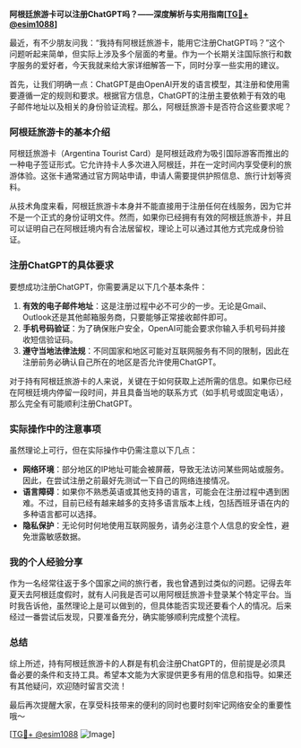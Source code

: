 **阿根廷旅游卡可以注册ChatGPT吗？——深度解析与实用指南[[TG💪+ @esim1088](https://t.me/s/esim1088)]**

最近，有不少朋友问我：“我持有阿根廷旅游卡，能用它注册ChatGPT吗？”这个问题听起来简单，但实际上涉及多个层面的考量。作为一个长期关注国际旅行和数字服务的爱好者，今天我就来给大家详细解答一下，同时分享一些实用的建议。

首先，让我们明确一点：ChatGPT是由OpenAI开发的语言模型，其注册和使用需要遵循一定的规则和要求。根据官方信息，ChatGPT的注册主要依赖于有效的电子邮件地址以及相关的身份验证流程。那么，阿根廷旅游卡是否符合这些要求呢？

### 阿根廷旅游卡的基本介绍

阿根廷旅游卡（Argentina Tourist Card）是阿根廷政府为吸引国际游客而推出的一种电子签证形式。它允许持卡人多次进入阿根廷，并在一定时间内享受便利的旅游体验。这张卡通常通过官方网站申请，申请人需要提供护照信息、旅行计划等资料。

从技术角度来看，阿根廷旅游卡本身并不能直接用于注册任何在线服务，因为它并不是一个正式的身份证明文件。然而，如果你已经拥有有效的阿根廷旅游卡，并且可以证明自己在阿根廷境内有合法居留权，理论上可以通过其他方式完成身份验证。

### 注册ChatGPT的具体要求

要想成功注册ChatGPT，你需要满足以下几个基本条件：

1. **有效的电子邮件地址**：这是注册过程中必不可少的一步。无论是Gmail、Outlook还是其他邮箱服务商，只要能够正常接收邮件即可。
2. **手机号码验证**：为了确保账户安全，OpenAI可能会要求你输入手机号码并接收短信验证码。
3. **遵守当地法律法规**：不同国家和地区可能对互联网服务有不同的限制，因此在注册前务必确认自己所在的地区是否允许使用ChatGPT。

对于持有阿根廷旅游卡的人来说，关键在于如何获取上述所需的信息。如果你已经在阿根廷境内停留一段时间，并且具备当地的联系方式（如手机号或固定电话），那么完全有可能顺利注册ChatGPT。

### 实际操作中的注意事项

虽然理论上可行，但在实际操作中仍需注意以下几点：

- **网络环境**：部分地区的IP地址可能会被屏蔽，导致无法访问某些网站或服务。因此，在尝试注册之前最好先测试一下自己的网络连接情况。
- **语言障碍**：如果你不熟悉英语或其他支持的语言，可能会在注册过程中遇到困难。不过，目前已经有越来越多的支持多语言版本上线，包括西班牙语在内的多种语言都可以选择。
- **隐私保护**：无论何时何地使用互联网服务，请务必注意个人信息的安全性，避免泄露敏感数据。

### 我的个人经验分享

作为一名经常往返于多个国家之间的旅行者，我也曾遇到过类似的问题。记得去年夏天去阿根廷度假时，就有人问我是否可以用阿根廷旅游卡登录某个特定平台。当时我告诉他，虽然理论上是可以做到的，但具体能否实现还要看个人的情况。后来经过一番尝试后发现，只要准备充分，确实能够顺利完成整个流程。

### 总结

综上所述，持有阿根廷旅游卡的人群是有机会注册ChatGPT的，但前提是必须具备必要的条件和支持工具。希望本文能为大家提供更多有用的信息和指导。如果还有其他疑问，欢迎随时留言交流！

最后再次提醒大家，在享受科技带来的便利的同时也要时刻牢记网络安全的重要性哦～ 

[[TG💪+ @esim1088](https://t.me/s/esim1088) ![Image](https://i.postimg.cc/4NQfJmqS/Snipaste-2025-05-13-00-14-12.png)]